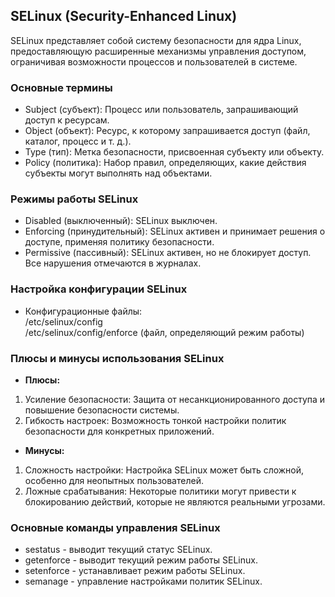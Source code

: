 ## SELinux (Security-Enhanced Linux)
SELinux представляет собой систему безопасности для ядра Linux, предоставляющую расширенные механизмы управления доступом, ограничивая возможности процессов и пользователей в системе.
### Основные термины
* Subject (субъект): Процесс или пользователь, запрашивающий доступ к ресурсам.
* Object (объект): Ресурс, к которому запрашивается доступ (файл, каталог, процесс и т. д.).
* Type (тип): Метка безопасности, присвоенная субъекту или объекту.
* Policy (политика): Набор правил, определяющих, какие действия субъекты могут выполнять над объектами.

### Режимы работы SELinux

* Disabled (выключенный): SELinux выключен.
* Enforcing (принудительный): SELinux активен и принимает решения о доступе, применяя политику безопасности.
* Permissive (пассивный): SELinux активен, но не блокирует доступ. Все нарушения отмечаются в журналах.

### Настройка конфигурации SELinux

* Конфигурационные файлы:  
        /etc/selinux/config  
        /etc/selinux/config/enforce (файл, определяющий режим работы)

### Плюсы и минусы использования SELinux
* **Плюсы:**

1. Усиление безопасности: Защита от несанкционированного доступа и повышение безопасности системы.
1. Гибкость настроек: Возможность тонкой настройки политик безопасности для конкретных приложений.

* **Минусы:**

1. Сложность настройки: Настройка SELinux может быть сложной, особенно для неопытных пользователей.
1. Ложные срабатывания: Некоторые политики могут привести к блокированию действий, которые не являются реальными угрозами.

### Основные команды управления SELinux

* sestatus - выводит текущий статус SELinux.
* getenforce - выводит текущий режим работы SELinux.
* setenforce - устанавливает режим работы SELinux.
* semanage - управление настройками политик SELinux.
